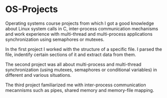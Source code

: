 # OS-Projects

Operating systems course projects from which I got a good knowledge about Linux system calls in C, inter-process communication mechanisms 
and work experience with multi-thread and multi-process applications synchronization using semaphores or mutexes.

In the first project I worked with the structure of a specific file. I parsed the file, indentify certain sections of it and extract data 
from them.

The second project was all about multi-process and multi-thread synchronization (using mutexes, semaphores or conditional variables) 
in different and various situations.

The third project familiarized me with inter-process communication mecannisms such as pipes, shared memory and memory-file mapping.
